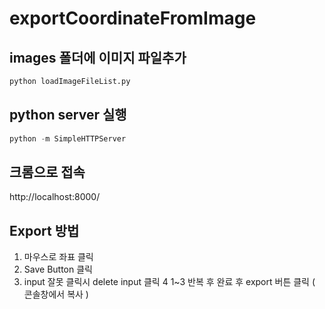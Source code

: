 # exportCoordinateFromImage

## images 폴더에 이미지 파일추가
```python
python loadImageFileList.py
```

## python server 실행
```python
python -m SimpleHTTPServer
```

## 크롬으로 접속 
http://localhost:8000/

## Export 방법
1. 마우스로 좌표 클릭
2. Save Button 클릭
3. input 잘못 클릭시 delete input 클릭
4 1~3 반복 후 완료 후 export 버튼 클릭 ( 콘솔창에서 복사 )

